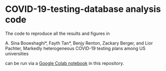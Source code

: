 # COVID-19-testing-database analysis code

The code to reproduce all the results and figures in 

A. Sina Booeshaghi*, Fayth Tan*, Benjy Renton, Zackary Berger, and Lior Pachter, Markedly heterogeneous COVID-19 testing plans among US universities 

can be run via a [Google Colab notebook](https://github.com/pachterlab/COVID-19-testing-database/blob/master/notebooks/basic_stats.ipynb) in this repository.
